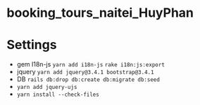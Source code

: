 # booking_tours_naitei_HuyPhan
# Settings
+ gem I18n-js
  `yarn add i18n-js`
  `rake i18n:js:export`
+ jquery
  `yarn add jquery@3.4.1 bootstrap@3.4.1`
+ DB
  `rails db:drop db:create db:migrate db:seed`
+ `yarn add jquery-ujs`
+ `yarn install --check-files`
